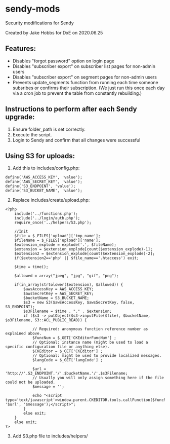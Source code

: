 # sendy-mods
Security modifications for Sendy

Created by Jake Hobbs for DxE on 2020.06.25

## Features:
- Disables "forgot password" option on login page
- Disables "subscriber export" on subscriber list pages for non-admin users
- Disables "subscriber export" on segment pages for non-admin users
- Prevents update_segments function from running each time someone subsribes or confirms their subscription. (We just run this once each day via a cron job to prevent the table from constantly rebuilding.)

## Instructions to perform after each Sendy upgrade:
1. Ensure folder_path is set correctly.
2. Execute the script.
3. Login to Sendy and confirm that all changes were successful

## Using S3 for uploads:
1. Add this to includes/config.php:
```
define('AWS_ACCESS_KEY', 'value');
define('AWS_SECRET_KEY', 'value');
define('S3_ENDPOINT', 'value');
define('S3_BUCKET_NAME', 'value');
```
2. Replace includes/create/upload.php:
```
<?php
    include('../functions.php');
    include('../login/auth.php');
    require_once('../helpers/S3.php');
    
    //Init
    $file = $_FILES['upload']['tmp_name'];
    $fileName = $_FILES['upload']['name'];
    $extension_explode = explode('.', $fileName);
    $extension = $extension_explode[count($extension_explode)-1];
    $extension2 = $extension_explode[count($extension_explode)-2];
    if($extension2=='php' || $file_name=='.htaccess') exit;

    $time = time();

    $allowed = array("jpeg", "jpg", "gif", "png");

    if(in_array(strtolower($extension), $allowed)) {
        $awsAccessKey = AWS_ACCESS_KEY;
        $awsSecretKey = AWS_SECRET_KEY;
        $bucketName = S3_BUCKET_NAME;
        $s3 = new S3($awsAccessKey, $awsSecretKey, false, S3_ENDPOINT);
        $s3Filename = $time . "." . $extension;
        if ($s3 -> putObject($s3->inputFile($file), $bucketName, $s3Filename, S3::ACL_PUBLIC_READ)) {

            // Required: anonymous function reference number as explained above.
            $funcNum = $_GET['CKEditorFuncNum'] ;
            // Optional: instance name (might be used to load a specific configuration file or anything else).
            $CKEditor = $_GET['CKEditor'] ;
            // Optional: might be used to provide localized messages.
            $langCode = $_GET['langCode'] ;

            $url = 'http://'.S3_ENDPOINT.'/'.$bucketName.'/'.$s3Filename;
            // Usually you will only assign something here if the file could not be uploaded.
            $message = '';

            echo "<script type='text/javascript'>window.parent.CKEDITOR.tools.callFunction($funcNum, '$url', '$message');</script>";
        }
        else exit;
    }
    else exit;
?>
```
3. Add S3.php file to includes/helpers/

